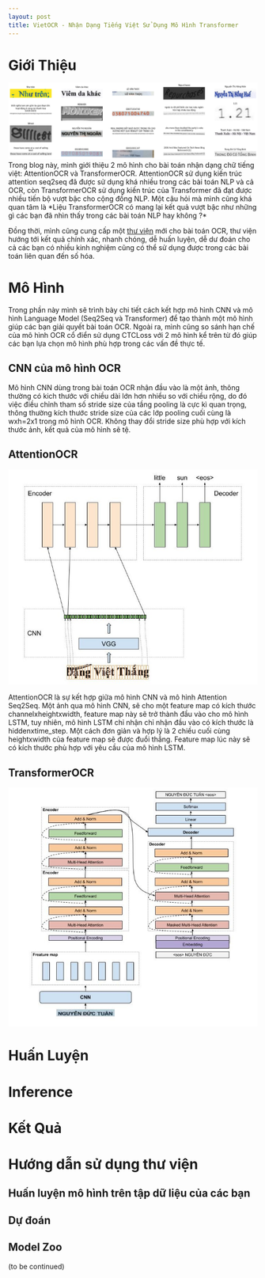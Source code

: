 ```yaml
---
layout: post
title: VietOCR - Nhận Dạng Tiếng Việt Sử Dụng Mô Hình Transformer
---
```


# Giới Thiệu

<div class="img-div-any-width" markdown="0">
    <img src="/images/vietocr/sample.png" />
</div>
Trong blog này, mình giới thiệu 2 mô hình cho bài toán nhận dạng chữ tiếng việt: AttentionOCR và TransformerOCR. AttentionOCR sử dụng kiến trúc attention seq2seq đã được sử dụng khá nhiều trong các bài toán NLP và cả OCR, còn TransformerOCR sử dụng kiến trúc của Transformer đã đạt được nhiều tiến bộ vượt bậc cho cộng đồng NLP. 
Một câu hỏi mà mình cũng khá quan tâm là *Liệu TransformerOCR có mang lại kết quả vượt bậc như những gì các bạn đã nhìn thấy trong các bài toán NLP hay không ?*

Đồng thời, mình cũng cung cấp một [thư viện](https://github.com/pbcquoc/vietocr) mới cho bài toán OCR, thư viện hướng tới kết quả chính xác, nhanh chóng, dễ huấn luyện, dễ dư đoán cho cả các bạn có nhiều kinh nghiệm cũng có thể sử dụng được trong các bài toán liên quan đến số hóa.

# Mô Hình 
Trong phần này mình sẽ trình bày chi tiết cách kết hợp mô hình CNN và mô hình Language Model (Seq2Seq và Transformer) để tạo thành một mô hình giúp các bạn giải quyết bài toán OCR. Ngoài ra, mình cũng so sánh hạn chế của mô hình OCR cổ điển sử dụng CTCLoss với 2 mô hình kể trên từ đó giúp các bạn lựa chọn mô hình phù hợp trong các vấn đề thực tế. 

## CNN của mô hình OCR
Mô hình CNN dùng trong bài toán OCR nhận đầu vào là một ảnh, thông thường có kich thước với chiều dài lớn hơn nhiều so với chiều rộng, do đó việc điều chỉnh tham số stride size của tầng pooling là cực kì quan trọng, thông thường kích thước stride size của các lớp pooling cuối cùng là wxh=2x1 trong mô hình OCR. Không thay đổi stride size phù hợp với kích thước ảnh, kết quả của mô hình sẽ tệ. 



## AttentionOCR

<div class="img-div-any-width" markdown="0">
    <img src="/images/vietocr/cnn_seq2seq.jpg" />
</div>

AttentionOCR là sự kết hợp giữa mô hình CNN và mô hình Attention Seq2Seq. Một ảnh qua mô hình CNN, sẽ cho một feature map có kích thước channelxheightxwidth, feature map này sẽ trở thành đầu vào cho mô hình LSTM, tuy nhiên, mô hình LSTM chỉ nhận chỉ nhận đầu vào có kích thước là hiddenxtime_step. Một cách đơn giản và hợp lý là 2 chiều cuối cùng heightxwidth của feature map sẽ được đuổi thẳng. Feature map lúc này sẽ có kích thước phù hợp với yêu cầu của mô hình LSTM.

## TransformerOCR

<div class="img-div-any-width" markdown="0">
    <img src="/images/vietocr/transformerocr.jpg" />
</div>

# Huấn Luyện

# Inference 

# Kết Quả

# Hướng dẫn sử dụng thư viện
## Huấn luyện mô hình trên tập dữ liệu của các bạn
## Dự đoán 
## Model Zoo


(to be continued)
